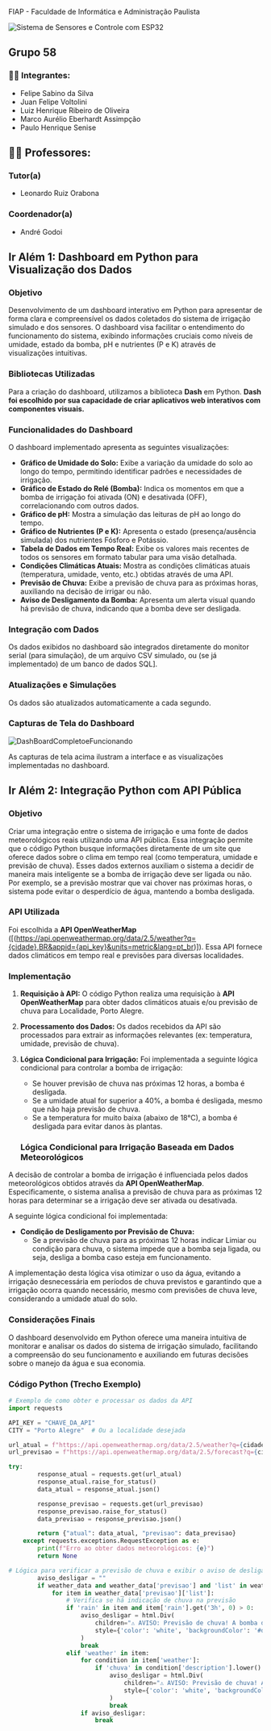 FIAP - Faculdade de Informática e Administração Paulista

![Sistema de Sensores e Controle com ESP32](https://github.com/user-attachments/assets/467974e1-2cd2-4a9a-a01a-2c7861282489)

## Grupo 58

### 👨‍🎓 Integrantes:
* Felipe Sabino da Silva
* Juan Felipe Voltolini
* Luiz Henrique Ribeiro de Oliveira
* Marco Aurélio Eberhardt Assimpção
* Paulo Henrique Senise

## 👩‍🏫 Professores:
### Tutor(a)
* Leonardo Ruiz Orabona

### Coordenador(a)
* André Godoi


## Ir Além 1: Dashboard em Python para Visualização dos Dados

### Objetivo

Desenvolvimento de um dashboard interativo em Python para apresentar de forma clara e compreensível os dados coletados do sistema de irrigação simulado e dos sensores. O dashboard visa facilitar o entendimento do funcionamento do sistema, exibindo informações cruciais como níveis de umidade, estado da bomba, pH e nutrientes (P e K) através de visualizações intuitivas.

### Bibliotecas Utilizadas

Para a criação do dashboard, utilizamos a biblioteca **Dash** em Python. **Dash foi escolhido por sua capacidade de criar aplicativos web interativos com componentes visuais.**

### Funcionalidades do Dashboard

O dashboard implementado apresenta as seguintes visualizações:
* **Gráfico de Umidade do Solo:** Exibe a variação da umidade do solo ao longo do tempo, permitindo identificar padrões e necessidades de irrigação.
* **Gráfico de Estado do Relé (Bomba):** Indica os momentos em que a bomba de irrigação foi ativada (ON) e desativada (OFF), correlacionando com outros dados.
* **Gráfico de pH:** Mostra a simulação das leituras de pH ao longo do tempo.
* **Gráfico de Nutrientes (P e K):** Apresenta o estado (presença/ausência simulada) dos nutrientes Fósforo e Potássio. 
* **Tabela de Dados em Tempo Real:** Exibe os valores mais recentes de todos os sensores em formato tabular para uma visão detalhada.
* **Condições Climáticas Atuais:** Mostra as condições climáticas atuais (temperatura, umidade, vento, etc.) obtidas através de uma API.
* **Previsão de Chuva:** Exibe a previsão de chuva para as próximas horas, auxiliando na decisão de irrigar ou não.
* **Aviso de Desligamento da Bomba:** Apresenta um alerta visual quando há previsão de chuva, indicando que a bomba deve ser desligada.

### Integração com Dados

Os dados exibidos no dashboard são integrados diretamente do monitor serial (para simulação), de um arquivo CSV simulado, ou (se já implementado) de um banco de dados SQL]. 

### Atualizações e Simulações

Os dados são atualizados automaticamente a cada segundo.

### Capturas de Tela do Dashboard
![DashBoardCompletoeFuncionando](https://github.com/user-attachments/assets/a50a58ca-055b-48bd-b303-c76cdc0c4fba)

As capturas de tela acima ilustram a interface e as visualizações implementadas no dashboard.


## Ir Além 2: Integração Python com API Pública

### Objetivo

Criar uma integração entre o sistema de irrigação e uma fonte de dados meteorológicos reais utilizando uma API pública. Essa integração permite que o código Python busque informações diretamente de um site que oferece dados sobre o clima em tempo real (como temperatura, umidade e previsão de chuva). Esses dados externos auxiliam o sistema a decidir de maneira mais inteligente se a bomba de irrigação deve ser ligada ou não. Por exemplo, se a previsão mostrar que vai chover nas próximas horas, o sistema pode evitar o desperdício de água, mantendo a bomba desligada.

### API Utilizada

Foi escolhida a **API OpenWeatherMap** ([(https://api.openweathermap.org/data/2.5/weather?q={cidade},BR&appid={api_key}&units=metric&lang=pt_br)]). 
Essa API fornece dados climáticos em tempo real e previsões para diversas localidades.

### Implementação

1.  **Requisição à API:** O código Python realiza uma requisição à **API OpenWeatherMap** para obter dados climáticos atuais e/ou previsão de chuva para Localidade, Porto Alegre.
2.  **Processamento dos Dados:** Os dados recebidos da API são processados para extrair as informações relevantes (ex: temperatura, umidade, previsão de chuva).
3.  **Lógica Condicional para Irrigação:** Foi implementada a seguinte lógica condicional para controlar a bomba de irrigação:

    * Se houver previsão de chuva nas próximas 12 horas, a bomba é desligada.
    * Se a umidade atual for superior a 40%, a bomba é desligada, mesmo que não haja previsão de chuva.
    * Se a temperatura for muito baixa (abaixo de 18°C), a bomba é desligada para evitar danos às plantas.

    ### Lógica Condicional para Irrigação Baseada em Dados Meteorológicos

A decisão de controlar a bomba de irrigação é influenciada pelos dados meteorológicos obtidos através da **API OpenWeatherMap**. Especificamente, o sistema analisa a previsão de chuva para as próximas 12 horas para determinar se a irrigação deve ser ativada ou desativada.

A seguinte lógica condicional foi implementada:

* **Condição de Desligamento por Previsão de Chuva:**
    * Se a previsão de chuva para as próximas 12 horas indicar Limiar ou condição para chuva, o sistema impede que a bomba seja ligada, ou seja, desliga a bomba caso esteja em funcionamento.

A implementação desta lógica visa otimizar o uso da água, evitando a irrigação desnecessária em períodos de chuva previstos e garantindo que a irrigação ocorra quando necessário, mesmo com previsões de chuva leve, considerando a umidade atual do solo.

### Considerações Finais
O dashboard desenvolvido em Python oferece uma maneira intuitiva de monitorar e analisar os dados do sistema de irrigação simulado, facilitando a compreensão do seu funcionamento e auxiliando em futuras decisões sobre o manejo da água e sua economia.

### Código Python (Trecho Exemplo)

```python
# Exemplo de como obter e processar os dados da API
import requests

API_KEY = "CHAVE_DA_API"
CITY = "Porto Alegre"  # Ou a localidade desejada

url_atual = f"https://api.openweathermap.org/data/2.5/weather?q={cidade},BR&appid={api_key}&units=metric&lang=pt_br"
url_previsao = f"https://api.openweathermap.org/data/2.5/forecast?q={cidade},BR&appid={api_key}&units=metric&lang=pt_br&cnt=4" # Previsão para 3 em 3 horas (próximas 12 horas)

try:
        response_atual = requests.get(url_atual)
        response_atual.raise_for_status()
        data_atual = response_atual.json()

        response_previsao = requests.get(url_previsao)
        response_previsao.raise_for_status()
        data_previsao = response_previsao.json()

        return {"atual": data_atual, "previsao": data_previsao}
    except requests.exceptions.RequestException as e:
        print(f"Erro ao obter dados meteorológicos: {e}")
        return None

# Lógica para verificar a previsão de chuva e exibir o aviso de desligar a bomba
        aviso_desligar = ""
        if weather_data and weather_data['previsao'] and 'list' in weather_data['previsao']:
            for item in weather_data['previsao']['list']:
                # Verifica se há indicação de chuva na previsão
                if 'rain' in item and item['rain'].get('3h', 0) > 0:
                    aviso_desligar = html.Div(
                        children="⚠️ AVISO: Previsão de chuva! A bomba de irrigação deve ser DESLIGADA.",
                        style={'color': 'white', 'backgroundColor': '#dc3545', 'padding': '10px', 'borderRadius': '5px'}
                    )
                    break
                elif 'weather' in item:
                    for condition in item['weather']:
                        if 'chuva' in condition['description'].lower():
                            aviso_desligar = html.Div(
                                children="⚠️ AVISO: Previsão de chuva! A bomba de irrigação deve ser DESLIGADA.",
                                style={'color': 'white', 'backgroundColor': '#dc3545', 'padding': '10px', 'borderRadius': '5px'}
                            )
                            break
                    if aviso_desligar:
                        break

